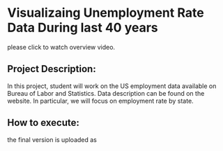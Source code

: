 # Visualizaing Unemployment Rate Data During last 40 years
please click to watch overview video.




## Project Description:
In this project, student will work on the US employment data available on Bureau of Labor and Statistics. Data description can be found on the website. In particular, we will focus on employment rate by state.


## How to execute:
the final version is uploaded as

